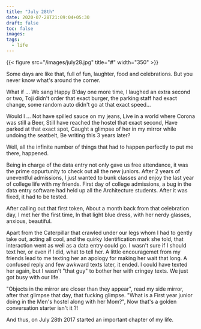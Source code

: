 ```yaml
---
title: "July 28th"
date: 2020-07-28T21:09:04+05:30
draft: false
toc: false
images:
tags: 
  - life
---
```


{{< figure src="/images/july28.jpg" title="#" width="350" >}}

Some days are like that, full of fun, laughter, food and celebrations. But you never know what's around the corner.

What if ...
We sang Happy B'day one more time, I laughed an extra second or two, Toji didn't order that exact burger, the parking staff had exact change, some random auto didn't go at that exact speed...

Would I ... 
Not have spilled sauce on my jeans, Live in a world where Corona was still a Beer, Still have reached the hostel that exact second, Have parked at that exact spot, Caught a glimpse of her in my mirror while undoing the seatbelt, Be writing this 3 years later?

Well, all the infinite number of things that had to happen perfectly to put me there, happened.

Being in charge of the data entry not only gave us free attendance, it was the prime oppurtunity to check out all the new juniors. After 2 years of uneventful admissions, I just wanted to bunk classes and enjoy the last year of college life with my friends.
First day of college admissions, a bug in the data entry software had held up all the Architecture students. After it was fixed, it had to be tested.

After calling out that first token, About a month back from that celebration day, I met her the first time, In that light blue dress, with her nerdy glasses, anxious, beautiful.

Apart from the Caterpillar that crawled under our legs whom I had to gently take out, acting all cool, and the quirky Identification mark she told, that interaction went as well as a data entry could go. I wasn't sure if I should text her, or even if I did, what to tell her. A little encouragemet from my friends lead to me texting her an apology for making her wait that long. A confused reply and few awkward texts later, it ended. I could have texted her again, but I wasn't "that guy" to bother her with cringey texts. We just got busy with our life.

"Objects in the mirror are closer than they appear", read my side mirror, after that glimpse that day, that fucking glimpse.
"What is a First year junior doing in the Men's hostel along with her Mom?", Now that's a golden conversation starter isn't it ?!

And thus, on July 28th 2017 started an important chapter of my life.
